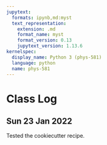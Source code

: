 ```yaml
---
jupytext:
  formats: ipynb,md:myst
  text_representation:
    extension: .md
    format_name: myst
    format_version: 0.13
    jupytext_version: 1.13.6
kernelspec:
  display_name: Python 3 (phys-581)
  language: python
  name: phys-581
---
```


Class Log
=========

Sun 23 Jan 2022
---------------
Tested the cookiecutter recipe.
